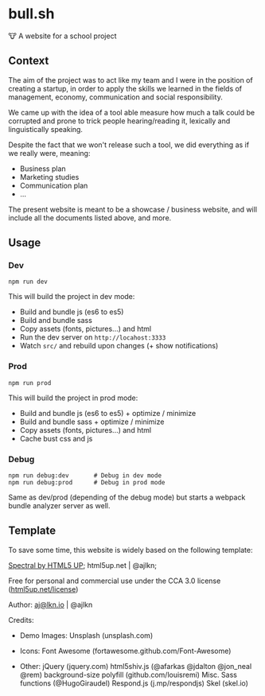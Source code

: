 # bull.sh
:cow: A website for a school project

## Context

The aim of the project was to act like my team and I were in the position
of creating a startup, in order to apply the skills we learned in the fields of
management, economy, communication and social responsibility.

We came up with the idea of a tool able measure how much a talk could be
corrupted and prone to trick people hearing/reading it, lexically and linguistically speaking.

Despite the fact that we won't release such a tool,
we did everything as if we really were, meaning:
- Business plan
- Marketing studies
- Communication plan
- ...

The present website is meant to be a showcase / business website,
and will include all the documents listed above, and more.

## Usage
### Dev

```shell
npm run dev
```
This will build the project in dev mode:
- Build and bundle js (es6 to es5)
- Build and bundle sass
- Copy assets (fonts, pictures...) and html
- Run the dev server on `http://locahost:3333`
- Watch `src/` and rebuild upon changes (+ show notifications)

### Prod

```shell
npm run prod
```
This will build the project in prod mode:
- Build and bundle js (es6 to es5) + optimize / minimize
- Build and bundle sass + optimize / minimize
- Copy assets (fonts, pictures...) and html
- Cache bust css and js

### Debug

```shell
npm run debug:dev       # Debug in dev mode
npm run debug:prod      # Debug in prod mode
```
Same as dev/prod (depending of the debug mode) but starts a webpack bundle analyzer server as well.

## Template
To save some time, this website is widely based on the following template:

[Spectral by HTML5 UP](https://html5up.net/spectral);
html5up.net | @ajlkn;

Free for personal and commercial use under the CCA 3.0 license ([html5up.net/license](html5up.net/license))

Author: aj@lkn.io | @ajlkn

Credits:

- Demo Images:
    Unsplash (unsplash.com)

- Icons:
    Font Awesome (fortawesome.github.com/Font-Awesome)

- Other:
    jQuery (jquery.com)
    html5shiv.js (@afarkas @jdalton @jon_neal @rem)
    background-size polyfill (github.com/louisremi)
    Misc. Sass functions (@HugoGiraudel)
    Respond.js (j.mp/respondjs)
    Skel (skel.io)